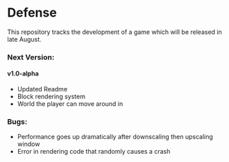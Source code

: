 # Defense
This repository tracks the development of a game which will be released in late August.

### Next Version:
#### v1.0-alpha
* Updated Readme
* Block rendering system
* World the player can move around in

### Bugs:
* Performance goes up dramatically after downscaling then upscaling window
* Error in rendering code that randomly causes a crash
